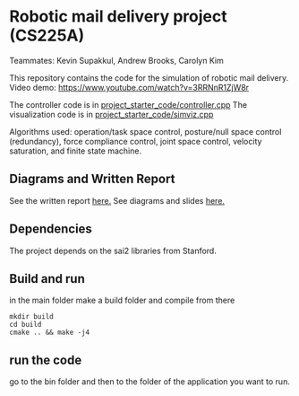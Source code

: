 # Robotic mail delivery project (CS225A)
Teammates: Kevin Supakkul, Andrew Brooks, Carolyn Kim

This repository contains the code for the simulation of robotic mail delivery. Video demo: https://www.youtube.com/watch?v=3RRNnR1ZjW8r

The controller code is in [project_starter_code/controller.cpp](https://github.com/kevsup/cs225a/blob/master/project_starter_code/controller.cpp)
The visualization code is in [project_starter_code/simviz.cpp](https://github.com/kevsup/cs225a/blob/master/project_starter_code/simviz.cpp)

Algorithms used: operation/task space control, posture/null space control (redundancy), force compliance control, joint space control, velocity saturation, and finite state machine.

## Diagrams and Written Report
See the written report [here.](https://github.com/kevsup/cs225a/blob/master/Mailbot_written_report.pdf)
See diagrams and slides [here.](https://github.com/kevsup/cs225a/blob/master/Mailbot_slides.pdf)

## Dependencies
The project depends on the sai2 libraries from Stanford.

## Build and run
in the main folder make a build folder and compile from there
```
mkdir build
cd build
cmake .. && make -j4
```
## run the code
go to the bin folder and then to the folder of the application you want to run.

